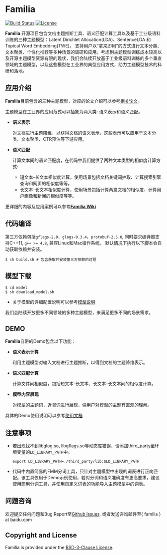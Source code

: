 # Familia

[![Build Status](https://travis-ci.org/baidu/Familia.svg?branch=master)](http://travis-ci.org/baidu/Familia)
[![License](https://img.shields.io/pypi/l/Django.svg)]()

**Familia** 开源项目包含文档主题推断工具、语义匹配计算工具以及基于工业级语料训练的三种主题模型：Latent Dirichlet Allocation(LDA)、SentenceLDA 和Topical Word Embedding(TWE)。 支持用户以“拿来即用”的方式进行文本分类、文本聚类、个性化推荐等多种场景的调研和应用。考虑到主题模型训练成本较高以及开源主题模型资源有限的现状，我们会陆续开放基于工业级语料训练的多个垂直领域的主题模型，以及这些模型在工业界的典型应用方式，助力主题模型技术的科研和落地。

## 应用介绍
    
**Familia**目前包含的三种主题模型，对应的论文介绍可以参考[相关论文](https://github.com/baidu/Familia/wiki/%E5%8F%82%E8%80%83%E6%96%87%E7%8C%AE)。

主题模型在工业界的应用范式可以抽象为两大类: 语义表示和语义匹配。

- **语义表示** 
    
    对文档进行主题降维，以获得文档的语义表示，这些表示可以应用于文本分类、文本聚类、CTR预估等下游应用。

- **语义匹配**

    计算文本间的语义匹配度，在代码中我们提供了两种文本类型的相似度计算方式:

    - 短文本-长文本相似度计算，使用场景包括文档关键词抽取、计算搜索引擎查询和网页的相似度等等。
    - 长文本-长文本相似度计算，使用场景包括计算两篇文档的相似度、计算用户画像和新闻的相似度等等。

更详细的内容及应用案例可以参考[**Familia Wiki**](https://github.com/baidu/Familia/wiki)

## 代码编译
第三方依赖包括`gflags-2.0`，`glogs-0.3.4`，`protobuf-2.5.0`, 同时要求编译器支持C++11, `g++ >= 4.8`, 兼容Linux和Mac操作系统。
默认情况下执行以下脚本会自动获取依赖并安装。
    
    $ sh build.sh # 包含获取并安装第三方依赖的过程

## 模型下载

    $ cd model
    $ sh download_model.sh

* 关于模型的详细配置说明可以参考[模型说明](https://github.com/baidu/Familia/blob/master/model/README.md)

我们会陆续开放更多不同领域的多种主题模型，来满足更多不同的场景需求。

## DEMO
    
**Familia**自带的Demo包含以下功能：
-  **语义表示计算**
   
   利用主题模型对输入文档进行主题推断，以得到文档的主题降维表示。

-  **语义匹配计算**
   
   计算文件间相似度，包括短文本-长文本、长文本-长文本间的相似度计算。

-  **模型内容展现**
    
    对模型的主题词，近邻词进行展现，供用户对模型的主题有直观的理解。

具体的Demo使用说明可以参考[使用文档](https://github.com/baidu/Familia/wiki/Demo%E4%BD%BF%E7%94%A8%E6%96%87%E6%A1%A3)

## 注意事项

* 若出现找不到libglog.so, libgflags.so等动态库错误，请添加third_party至环境变量的`LD_LIBRARY_PATH`中。

    `export LD_LIBRARY_PATH=./third_party/lib:$LD_LIBRARY_PATH`

* 代码中内置简易的FMM分词工具，只针对主题模型中出现的词表进行正向匹配。该工具仅用于Demo示例使用，若对分词和语义准确度有更高要求，建议使用商用分词工具，并使用自定义词表的功能导入主题模型中的词表。

## 问题咨询

欢迎提交任何问题和Bug Report至[Github Issues](https://github.com/baidu/Familia/issues).
或者发送咨询邮件至{ familia } at baidu.com

## Copyright and License

Familia is provided under the [BSD-3-Clause License](LICENSE).
